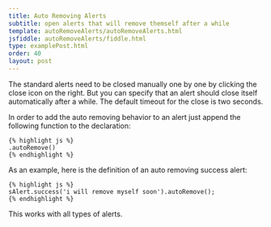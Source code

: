 ```yaml
---
title: Auto Removing Alerts
subtitle: open alerts that will remove themself after a while
template: autoRemoveAlerts/autoRemoveAlerts.html
jsfiddle: autoRemoveAlerts/fiddle.html
type: examplePost.html
order: 40
layout: post
---
```


The standard alerts need to be closed manually one by one by clicking the close icon on the right. But you can specify that an alert should close itself automatically after a while. The default timeout for the close is two seconds.

In order to add the auto removing behavior to an alert just append the following function to the declaration:

    {% highlight js %}
    .autoRemove()
    {% endhighlight %}

As an example, here is the definition of an auto removing success alert:

    {% highlight js %}
    sAlert.success('i will remove myself soon').autoRemove();
    {% endhighlight %}

This works with all types of alerts.